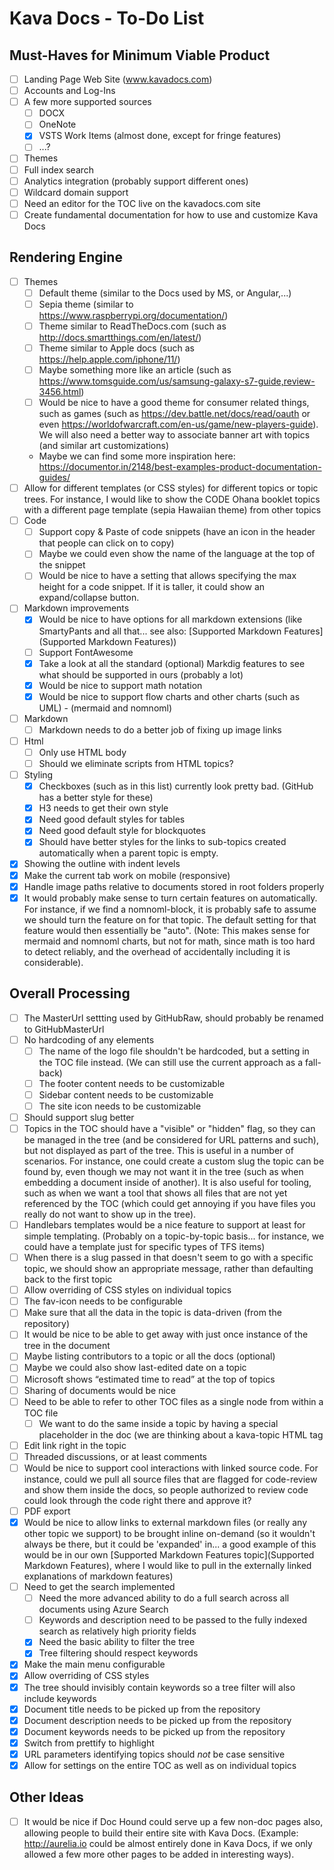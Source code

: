 # Kava Docs - To-Do List

## Must-Haves for Minimum Viable Product

* [ ] Landing Page Web Site (www.kavadocs.com) 
* [ ] Accounts and Log-Ins
* [ ] A few more supported sources
    * [ ] DOCX
    * [ ] OneNote
    * [x] VSTS Work Items (almost done, except for fringe features)
    * [ ] ...?
* [ ] Themes
* [ ] Full index search
* [ ] Analytics integration (probably support different ones)
* [ ] Wildcard domain support
* [ ] Need an editor for the TOC live on the kavadocs.com site
* [ ] Create fundamental documentation for how to use and customize Kava Docs

## Rendering Engine

* [ ] Themes
    * [ ] Default theme (similar to the Docs used by MS, or Angular,...)
    * [ ] Sepia theme (similar to https://www.raspberrypi.org/documentation/)
    * [ ] Theme similar to ReadTheDocs.com (such as http://docs.smartthings.com/en/latest/)
    * [ ] Theme similar to Apple docs (such as https://help.apple.com/iphone/11/)
    * [ ] Maybe something more like an article (such as https://www.tomsguide.com/us/samsung-galaxy-s7-guide,review-3456.html)
    * [ ] Would be nice to have a good theme for consumer related things, such as games (such as https://dev.battle.net/docs/read/oauth or even https://worldofwarcraft.com/en-us/game/new-players-guide). We will also need a better way to associate banner art with topics (and similar art customizations)
    * Maybe we can find some more inspiration here: https://documentor.in/2148/best-examples-product-documentation-guides/
* [ ] Allow for different templates (or CSS styles) for different topics or topic trees. For instance, I would like to show the CODE Ohana booklet topics with a different page template (sepia Hawaiian theme) from other topics
* [ ] Code
    * [ ] Support copy & Paste of code snippets (have an icon in the header that people can click on to copy)
    * [ ] Maybe we could even show the name of the language at the top of the snippet
    * [ ] Would be nice to have a setting that allows specifying the max height for a code snippet. If it is taller, it could show an expand/collapse button.
* [ ] Markdown improvements
    * [x] Would be nice to have options for all markdown extensions (like SmartyPants and all that... see also: [Supported Markdown Features](Supported Markdown Features))
    * [ ] Support FontAwesome
    * [x] Take a look at all the standard (optional) Markdig features to see what should be supported in ours (probably a lot)
    * [x] Would be nice to support math notation
    * [x] Would be nice to support flow charts and other charts (such as UML) - (mermaid and nomnoml)
* [ ] Markdown
    * [ ] Markdown needs to do a better job of fixing up image links
* [ ] Html
    * [ ] Only use HTML body
    * [ ] Should we eliminate scripts from HTML topics?
* [ ] Styling
    * [x] Checkboxes (such as in this list) currently look pretty bad. (GitHub has a better style for these)
    * [x] H3 needs to get their own style
    * [x] Need good default styles for tables
    * [x] Need good default style for blockquotes
    * [x] Should have better styles for the links to sub-topics created automatically when a parent topic is empty.
* [x] Showing the outline with indent levels
* [x] Make the current tab work on mobile (responsive)
* [x] Handle image paths relative to documents stored in root folders properly
* [x] It would probably make sense to turn certain features on automatically. For instance, if we find a nomnoml-block, it is probably safe to assume we should turn the feature on for that topic. The default setting for that feature would then essentially be "auto". (Note: This makes sense for mermaid and nomnoml charts, but not for math, since math is too hard to detect reliably, and the overhead of accidentally including it is considerable).

## Overall Processing

* [ ] The MasterUrl settting used by GitHubRaw, should probably be renamed to GitHubMasterUrl
* [ ] No hardcoding of any elements
   * [ ] The name of the logo file shouldn't be hardcoded, but a setting in the TOC file instead. (We can still use the current approach as a fall-back)
   * [ ] The footer content needs to be customizable
   * [ ] Sidebar content needs to be customizable
   * [ ] The site icon needs to be customizable
* [ ] Should support slug better
* [ ] Topics in the TOC should have a "visible" or "hidden" flag, so they can be managed in the tree (and be considered for URL patterns and such), but not displayed as part of the tree. This is useful in a number of scenarios. For instance, one could create a custom slug the topic can be found by, even though we may not want it in the tree (such as when embedding a document inside of another). It is also useful for tooling, such as when we want a tool that shows all files that are not yet referenced by the TOC (which could get annoying if you have files you really do not want to show up in the tree).
* [ ] Handlebars templates would be a nice feature to support at least for simple templating. (Probably on a topic-by-topic basis... for instance, we could have a template just for specific types of TFS items)
* [ ] When there is a slug passed in that doesn't seem to go with a specific topic, we should show an appropriate message, rather than defaulting back to the first topic
* [ ] Allow overriding of CSS styles on individual topics
* [ ] The fav-icon needs to be configurable
* [ ] Make sure that all the data in the topic is data-driven (from the repository)
* [ ] It would be nice to be able to get away with just once instance of the tree in the document
* [ ] Maybe listing contributors to a topic or all the docs (optional)
* [ ] Maybe we could also show last-edited date on a topic
* [ ] Microsoft shows “estimated time to read” at the top of topics
* [ ] Sharing of documents would be nice
* [ ] Need to be able to refer to other TOC files as a single node from within a TOC file
    * [ ] We want to do the same inside a topic by having a special placeholder in the doc (we are thinking about a kava-topic HTML tag
* [ ] Edit link right in the topic
* [ ] Threaded discussions, or at least comments
* [ ] Would be nice to support cool interactions with linked source code. For instance, could we pull all source files that are flagged for code-review and show them inside the docs, so people authorized to review code could look through the code right there and approve it? 
* [ ] PDF export
* [x] Would be nice to allow links to external markdown files (or really any other topic we support) to be brought inline on-demand (so it wouldn't always be there, but it could be 'expanded' in... a good example of this would be in our own [Supported Markdown Features topic](Supported Markdown Features), where I would like to pull in the externally linked explanations of markdown features)
* [ ] Need to get the search implemented
   * [ ] Need the more advanced ability to do a full search across all documents using Azure Search
   * [ ] Keywords and description need to be passed to the fully indexed search as relatively high priority fields
   * [x] Need the basic ability to filter the tree
   * [x] Tree filtering should respect keywords
* [x] Make the main menu configurable
* [x] Allow overriding of CSS styles
* [x] The tree should invisibly contain keywords so a tree filter will also include keywords
* [x] Document title needs to be picked up from the repository
* [x] Document description needs to be picked up from the repository
* [x] Document keywords needs to be picked up from the repository
* [x] Switch from prettify to highlight
* [x] URL parameters identifying topics should *not* be case sensitive
* [x] Allow for settings on the entire TOC as well as on individual topics

## Other Ideas

* [ ] It would be nice if Doc Hound could serve up a few non-doc pages also, allowing people to build their entire site with Kava Docs. (Example: http://aurelia.io could be almost entirely done in Kava Docs, if we only allowed a few more other pages to be added in interesting ways).
